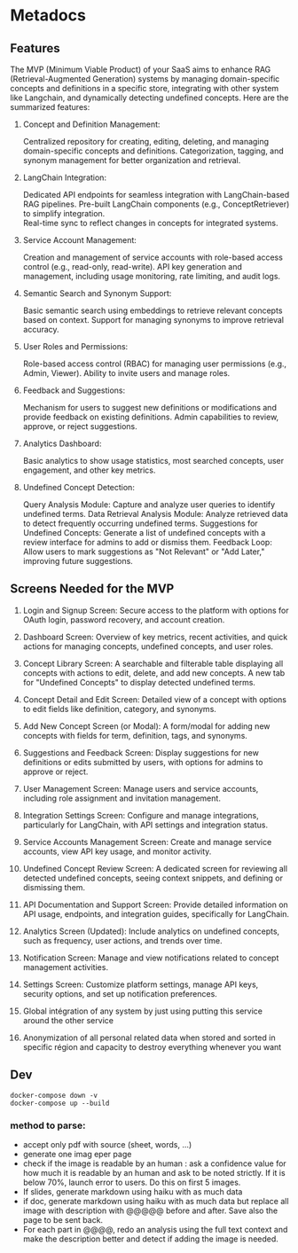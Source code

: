 # Metadocs

## Features

The MVP (Minimum Viable Product) of your SaaS aims to enhance RAG (Retrieval-Augmented Generation) systems by managing domain-specific concepts and definitions in a specific store, integrating with other system like Langchain, and dynamically detecting undefined concepts. Here are the summarized features:

1. Concept and Definition Management:

    Centralized repository for creating, editing, deleting, and managing domain-specific concepts and definitions.
    Categorization, tagging, and synonym management for better organization and retrieval.

2. LangChain Integration:

    Dedicated API endpoints for seamless integration with LangChain-based RAG pipelines.
    Pre-built LangChain components (e.g., ConceptRetriever) to simplify integration.   
    Real-time sync to reflect changes in concepts for integrated systems.

3. Service Account Management:

    Creation and management of service accounts with role-based access control (e.g., read-only, read-write).
    API key generation and management, including usage monitoring, rate limiting, and audit logs.

4. Semantic Search and Synonym Support:

    Basic semantic search using embeddings to retrieve relevant concepts based on context.
    Support for managing synonyms to improve retrieval accuracy.

5. User Roles and Permissions:

    Role-based access control (RBAC) for managing user permissions (e.g., Admin, Viewer).
    Ability to invite users and manage roles.

6. Feedback and Suggestions:

    Mechanism for users to suggest new definitions or modifications and provide feedback on existing definitions.
    Admin capabilities to review, approve, or reject suggestions.

7. Analytics Dashboard:

    Basic analytics to show usage statistics, most searched concepts, user engagement, and other key metrics.

8. Undefined Concept Detection:

    Query Analysis Module: Capture and analyze user queries to identify undefined terms.
    Data Retrieval Analysis Module: Analyze retrieved data to detect frequently occurring undefined terms.
    Suggestions for Undefined Concepts: Generate a list of undefined concepts with a review interface for admins to add or dismiss them.
    Feedback Loop: Allow users to mark suggestions as "Not Relevant" or "Add Later," improving future suggestions.




## Screens Needed for the MVP

1. Login and Signup Screen: Secure access to the platform with options for OAuth login, password recovery, and account creation.

2. Dashboard Screen: Overview of key metrics, recent activities, and quick actions for managing concepts, undefined concepts, and user roles.

3. Concept Library Screen: A searchable and filterable table displaying all concepts with actions to edit, delete, and add new concepts. A new tab for "Undefined Concepts" to display detected undefined terms.

4. Concept Detail and Edit Screen: Detailed view of a concept with options to edit fields like definition, category, and synonyms.

5. Add New Concept Screen (or Modal): A form/modal for adding new concepts with fields for term, definition, tags, and synonyms.

6. Suggestions and Feedback Screen: Display suggestions for new definitions or edits submitted by users, with options for admins to approve or reject.

7. User Management Screen: Manage users and service accounts, including role assignment and invitation management.

8. Integration Settings Screen: Configure and manage integrations, particularly for LangChain, with API settings and integration status.

9. Service Accounts Management Screen: Create and manage service accounts, view API key usage, and monitor activity.

10. Undefined Concept Review Screen: A dedicated screen for reviewing all detected undefined concepts, seeing context snippets, and defining or dismissing them.

11. API Documentation and Support Screen: Provide detailed information on API usage, endpoints, and integration guides, specifically for LangChain.

12. Analytics Screen (Updated): Include analytics on undefined concepts, such as frequency, user actions, and trends over time.

13. Notification Screen: Manage and view notifications related to concept management activities.

14. Settings Screen: Customize platform settings, manage API keys, security options, and set up notification preferences.

15. Global intégration of any system by just using putting this service around the other service

16. Anonymization of all personal related data when stored and sorted in specific région and capacity to destroy everything whenever you want


## Dev

```
docker-compose down -v
docker-compose up --build
```



### method to parse:

- accept only pdf with source (sheet, words, ...)
- generate one imag eper page
- check if the image is readable by an human : ask a confidence value for how much it is readable by an human and ask to be noted strictly. If it is below 70%, launch error to users. Do this on first 5 images.
- If slides, generate markdown using haiku with as much data
- if doc, generate markdown using haiku with as much data but replace all image with description with @@@@@ before and after. Save also the page to be sent back.
- For each part in @@@@, redo an analysis using the full text context and make the description better and detect if adding the image is needed.